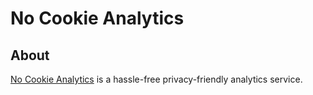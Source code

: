 # No Cookie Analytics

## About

<a href="https://nocookieanalytics.com/">No Cookie Analytics</a> is a hassle-free privacy-friendly analytics service.
